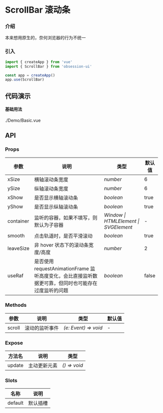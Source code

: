 # ScrollBar 滚动条

### 介绍

本来想用原生的，奈何浏览器的行为不统一

### 引入

```js
import { createApp } from 'vue'
import { ScrollBar } from 'obsession-ui'

const app = createApp()
app.use(ScrollBar)
```

## 代码演示

#### 基础用法

<demo-code transform>./Demo/Basic.vue</demo-code>

## API

### Props

| 参数      | 说明           | 类型                                                                | 默认值 |
| --------- | -------------- | ------------------------------------------------------------------- | ------ |
| xSize | 横轴滚动条宽度     | _number_                                                    | 6     |
| ySize | 纵轴滚动条宽度 | _number_ | 6 |
| xShow | 是否显示横轴滚动条     | _boolean_                                                    | true     |
| yShow | 是否显示纵轴滚动条 | _boolean_ | true |
| container | 监听的容器，如果不填写，则默认为子容器 | _Window \| HTMLElement \| SVGElement_ | - |
| smooth | 点击轨道时，是否平滑滚动 | _boolean_ | true |
| leaveSize | 非 hover 状态下的滚动条宽度/高度 | _number_ | 2 |
| useRaf | 是否使用 requestAnimationFrame 监听高度变化，会比直接监听数据更可靠，但同时也可能存在过度监听的问题 | _boolean_ | false |

### Methods

| 参数      | 说明           | 类型                                                                | 默认值 |
| --------- | -------------- | ------------------------------------------------------------------- | ------ |
| scroll      | 滚动的监听事件       | _(e: Event) => void_          | -     |

### Expose

| 方法名 | 说明 | 类型 |
| -- | -- | -- |
| update | 主动更新元素 | _() => void_ |

### Slots

| 名称    | 说明     |
| ------- | -------- |
| default | 默认插槽 |